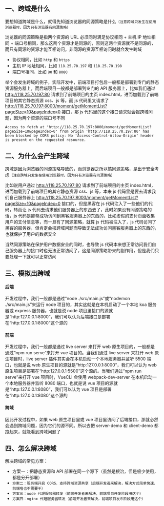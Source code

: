 ## 一、跨域是什么

要想知道跨域是什么，就得先知道浏览器的同源策略是什么`（注意跨域只发生在使用浏览器时，因为只有浏览器有同源策略）`

浏览器的同源策略是指两个资源的 URL 必须同时满足协议相同 + 主机 IP 地址相同 + 端口号相同，那么这两个资源才是同源的，否则这两个资源就不是同源的，而只有同源的资源才能互相访问，非同源的资源互相访问时就会发生跨域

- 协议相同，比如 `http` 和 `https`
- 主机 IP 地址相同，比如 `118.25.70.197` 和 `118.25.70.198`
- 端口号相同，比如 `80` 和 `8080`

举个会发生跨域的例子，实际开发中，前端项目打包后一般都是部署到专门的静态资源服务器上，而后端项目一般都是部署到专门的 API 服务器上，比如我们通过 http://118.25.70.197:80 请求到了前端项目的主页 index.html，进而加载到了前端项目的其它静态资源 css、js 等，而 js 代码里又请求了 http://118.25.70.197:8000/moment/getMomentList?pageSize=10&pageIndex=0 接口，那 js 代码里的这个接口请求就会报跨域问题，因为两个资源的端口号不同

```shell
Access to fetch at 'http://118.25.70.197:8000/moment/getMomentList?pageSize=10&pageIndex=0' from origin 'http://118.25.70.197:80' has been blocked by CORS policy: No 'Access-Control-Allow-Origin' header is present on the requested resource.
```

## 二、为什么会产生跨域

跨域是因为浏览器的同源策略导致的，而浏览器之所以搞同源策略，是出于安全考虑`（注意跨域只发生在使用浏览器时，因为只有浏览器有同源策略）`

比如说用户通过 http://118.25.70.197:80 请求到了前端项目的主页 index.html，进而加载到了前端项目的其它静态资源 css、js 等，本来 js 代码里是要去请求我们自己服务器上 http://118.25.70.197:8000/moment/getMomentList?pageSize=10&pageIndex=0 接口的，但是黑客在 js 代码注入了一些他们的代码，转而让 js 代码去请求他们服务器上的东西去了，此时如果没有同源策略的话，js 代码是能够成功访问到黑客服务器上的东西的，比如虚假的支付页面收集用户的支付信息等，而一旦有了同源策略，就算 js 代码被注入了，js 代码访问了黑客的服务器，但肯定会报跨域问题而导致无法成功访问黑客服务器上的东西的，也就保护了用户的数据安全

当然同源策略在保护用户数据安全的同时，也导致 js 代码本来想正常访问我们自己服务器上的接口时也无法正常访问了，这是同源策略带来的副作用，但是我们只要处理一下就可以正常访问

## 三、模拟出跨域

#### 后端

开发过程中，我们一般都是通过“node ./src/main.js”或“nodemon ./src/main.js”来运行 node 项目的，其实这就是在本机启动了一个本地 koa 服务器或 express 服务器，也就是说 node 项目里接口的源就是“http:127.0.0.1:8000”，我们可以认为后端接口是部署在“http:127.0.0.1:8000”这个源的

#### 前端

开发过程中，我们一般都是通过 live server 来打开 web 原生项目的，一般都是通过“npm run serve”来打开 vue 项目的。当我们通过 live server 来打开 web 原生项目时，live server 插件其实会在本机启动一个本地服务器并监听 5500 端口，也就是说 web 原生项目的源就是“http:127.0.0.1:8000”，我们可以认为 web 原生项目是部署在“http:127.0.0.1:5500”这个源的。当我们通过“npm run serve”来打开 vue 项目时，VueCLI 会使用 webpack-dev-server 在本机启动一个本地服务器并监听 8080 端口，也就是说 vue 项目的源就是“http:127.0.0.1:8080”，我们可以认为 vue 项目是部署在“http:127.0.0.1:8080”这个源的

#### 跨域

因此开发过程中，如果 web 原生项目里或 vue 项目里访问了后端接口，那就必然会遇到跨域问题，因为它们的源不同。所以去把 server-demo 和 client-demo 都跑起来，就能看到跨域问题了

## 四、怎么解决跨域

解决跨域的常见方案：

* 方案一：把静态资源和 API 部署在同一个源下（虽然是根治，但是极少使用，都是分开部署）
* `方案二：服务端开启 CORS，支持跨域资源共享（后端开发者来解决，解决方式简单快速、前端啥也不需要干）`
* `方案三：node 代理服务器转发（前端开发者来解决，前端项目开发阶段用这个）`
* `方案四：nginx 代理服务器转发（前端开发者来解决，前端项目发布阶段用这个）`
